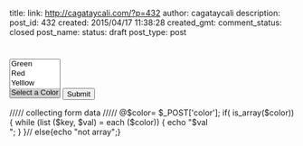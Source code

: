 title: 
link: http://cagataycali.com/?p=432
author: cagataycali
description: 
post_id: 432
created: 2015/04/17 11:38:28
created_gmt: 
comment_status: closed
post_name: 
status: draft
post_type: post

# 

<form method=post action=''> <select name='color[]' size=4 multiple> <option value='blue'>Blue</option> <option value='green'>Green</option> <option value='red'>Red</option> <option value='yellow'>Yelllow</option> <option value='' selected>Select a Color </option> <option value='white'>White</option> </select> <input type=submit></form> ///// collecting form data ///// @$color= $_POST['color']; if( is_array($color)){ while (list ($key, $val) = each ($color)) { echo "$val <br>"; } }// else{echo "not array";}